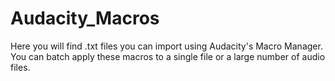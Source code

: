 # Audacity_Macros
Here you will find .txt files you can import using Audacity's Macro Manager. You can batch apply these macros to a single file or a large number of audio files.

